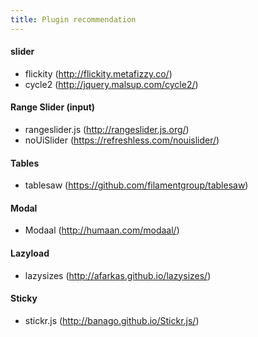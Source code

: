 ```yaml
---
title: Plugin recommendation
---
```


#### slider
* flickity (http://flickity.metafizzy.co/)
* cycle2 (http://jquery.malsup.com/cycle2/)

#### Range Slider (input)
* rangeslider.js (http://rangeslider.js.org/)
* noUiSlider (https://refreshless.com/nouislider/)

#### Tables
* tablesaw (https://github.com/filamentgroup/tablesaw)

#### Modal
* Modaal (http://humaan.com/modaal/)

#### Lazyload
* lazysizes (http://afarkas.github.io/lazysizes/)

#### Sticky
* stickr.js  (http://banago.github.io/Stickr.js/)
